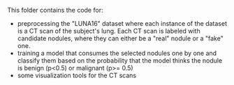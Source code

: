This folder contains the code for:
- preprocessing the "LUNA16" dataset where each instance of the dataset is a CT scan of the subject's lung. Each CT scan is labeled with candidate nodules, where they can either be a "real" nodule or a "fake" one.
- training a model that consumes the selected nodules one by one and classify them based on the probability that the model thinks the nodule is benign (p<0.5) or malignant (p>= 0.5)
- some visualization tools for the CT scans
